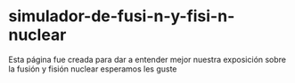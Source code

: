 # simulador-de-fusi-n-y-fisi-n-nuclear
Esta página fue creada para dar a entender mejor nuestra exposición sobre la fusión y fisión nuclear esperamos les guste
